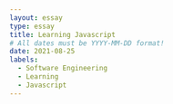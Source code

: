 ```yaml
---
layout: essay
type: essay
title: Learning Javascript
# All dates must be YYYY-MM-DD format!
date: 2021-08-25
labels:
  - Software Engineering
  - Learning
  - Javascript
---
```


